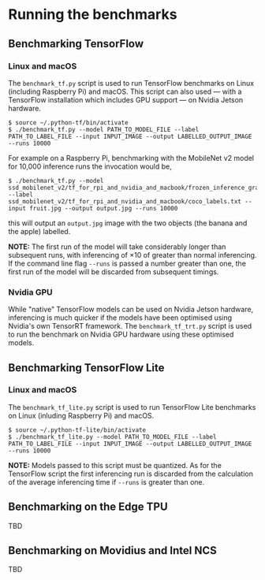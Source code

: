 # Running the benchmarks

## Benchmarking TensorFlow

### Linux and macOS

The `benchmark_tf.py` script is used to run TensorFlow benchmarks on Linux (including Raspberry Pi) and macOS. This script can also used — with a TensorFlow installation which includes GPU support — on Nvidia Jetson hardware.

	$ source ~/.python-tf/bin/activate
	$ ./benchmark_tf.py --model PATH_TO_MODEL_FILE --label PATH_TO_LABEL_FILE --input INPUT_IMAGE --output LABELLED_OUTPUT_IMAGE --runs 10000

For example on a Raspberry Pi, benchmarking with the MobileNet v2 model for 10,000 inference runs the invocation would be,

	$ ./benchmark_tf.py --model ssd_mobilenet_v2/tf_for_rpi_and_nvidia_and_macbook/frozen_inference_graph.pb --label ssd_mobilenet_v2/tf_for_rpi_and_nvidia_and_macbook/coco_labels.txt --input fruit.jpg --output output.jpg --runs 10000

this will output an `output.jpg` image with the two objects (the banana and the apple) labelled.

**NOTE:** The first run of the model will take considerably longer than subsequent runs, with inferencing of ×10 of greater than normal inferencing. If the command line flag `--runs` is passed a number greater than one, the first run of the model will be discarded from subsequent timings.

### Nvidia GPU

While "native" TensorFlow models can be used on Nvidia Jetson hardware, inferencing is much quicker if the models have been optimised using Nvidia's own TensorRT framework. The `benchmark_tf_trt.py` script is used to run the benchmark on Nvidia GPU hardware using these optimised models.

## Benchmarking TensorFlow Lite

### Linux and macOS

The `benchmark_tf_lite.py` script is used to run TensorFlow Lite benchmarks on Linux (inluding Raspberry Pi) and macOS. 

	$ source ~/.python-tf-lite/bin/activate
	$ ./benchmark_tf_lite.py --model PATH_TO_MODEL_FILE --label PATH_TO_LABEL_FILE --input INPUT_IMAGE --output LABELLED_OUTPUT_IMAGE --runs 10000	

**NOTE:** Models passed to this script must be quantized. As for the TensorFlow script the first inferencing run is discarded from the calculation of the average inferencing time if `--runs` is greater than one.

## Benchmarking on the Edge TPU

TBD

## Benchmarking on Movidius and Intel NCS

TBD
